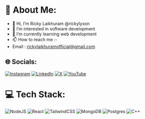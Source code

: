 # 💫 About Me:
- 👋 Hi, I’m Ricky Laikhuram @rickylyxon
- 👀 I’m interested in software development
- 🌱 I’m currently learning web development
- 📫 How to reach me :-
-  Email : rickylaikhuramofficial@gmail.com


## 🌐 Socials:
[![Instagram](https://img.shields.io/badge/Instagram-%23E4405F.svg?logo=Instagram&logoColor=white)](https://instagram.com/rickylyxon) [![LinkedIn](https://img.shields.io/badge/LinkedIn-%230077B5.svg?logo=linkedin&logoColor=white)](https://linkedin.com/in/rickylyxon) [![X](https://img.shields.io/badge/X-black.svg?logo=X&logoColor=white)](https://x.com/rickylyxon) [![YouTube](https://img.shields.io/badge/YouTube-%23FF0000.svg?logo=YouTube&logoColor=white)](https://youtube.com/@@rickylyxon) 

# 💻 Tech Stack:
![NodeJS](https://img.shields.io/badge/node.js-6DA55F?style=for-the-badge&logo=node.js&logoColor=white) ![React](https://img.shields.io/badge/react-%2320232a.svg?style=for-the-badge&logo=react&logoColor=%2361DAFB) ![TailwindCSS](https://img.shields.io/badge/tailwindcss-%2338B2AC.svg?style=for-the-badge&logo=tailwind-css&logoColor=white)  ![MongoDB](https://img.shields.io/badge/MongoDB-%234ea94b.svg?style=for-the-badge&logo=mongodb&logoColor=white) ![Postgres](https://img.shields.io/badge/postgres-%23316192.svg?style=for-the-badge&logo=postgresql&logoColor=white) ![C++](https://img.shields.io/badge/c++-%2300599C.svg?style=for-the-badge&logo=c%2B%2B&logoColor=white) 
